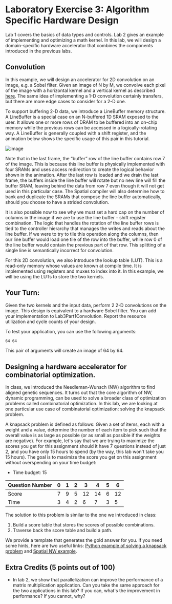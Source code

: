 # Laboratory Exercise 3: Algorithm Specific Hardware Design
Lab 1 covers the basics of data types and controls. Lab 2 gives an example of implementing and optimizing a math kernel. In this lab, we will design a domain-specific hardware accelerator that combines the components introduced in the previous labs.

## Convolution
In this example, we will design an accelerator for 2D convolution on an image, e.g. a Sobel filter. Given an image of N by M, we convolve each pixel of the image with a horizontal kernel and a vertical kernel as described [here](https://en.wikipedia.org/wiki/Sobel_operator). The same idea of implementing a 1-D convolution certainly transfers, but there are more edge cases to consider for a 2-D one. 

To support buffering 2-D data, we introduce a LineBuffer memory structure. A LineBuffer is a special case on an N-buffered 1D SRAM exposed to the user. It allows one or more rows of DRAM to be buffered into an on-chip memory while the previous rows can be accessed in a logically-rotating way. A LineBuffer is generally coupled with a shift register, and the animation below shows the specific usage of this pair in this tutorial.

![image](./img/lbsr.gif)

Note that in the last frame, the “buffer” row of the line buffer contains row 7 of the image. This is because this line buffer is physically implemented with four SRAMs and uses access redirection to create the logical behavior shown in the animation. After the last row is loaded and we drain the last frame, the buffers inside the line buffer will rotate but no new line will fill the buffer SRAM, leaving behind the data from row 7 even though it will not get used in this particular case. The Spatial compiler will also determine how to bank and duplicate the SRAMs that compose the line buffer automatically, should you choose to have a strided convolution.

It is also possible now to see why we must set a hard cap on the number of columns in the image if we are to use the line buffer - shift register combination. The logic that handles the rotation of the line buffer rows is tied to the controller hierarchy that manages the writes and reads about the line buffer. If we were to try to tile this operation along the columns, then our line buffer would load one tile of the row into the buffer, while row 0 of the line buffer would contain the previous part of that row. This splitting of a single line is semantically incorrect for convolution.

For this 2D convolution, we also introduce the lookup table (LUT). This is a read-only memory whose values are known at compile time. It is implemented using registers and muxes to index into it. In this example, we will be using the LUTs to store the two kernels.

## Your Turn:
Given the two kernels and the input data, perform 2 2-D convolutions on the image. This design is equivalent to a hardware Sobel filter. You can add your implementation to Lab3Part1Convolution. Report the resource utilization and cycle counts of your design.

To test your application, you can use the following arguments:
```bash
64 64
```

This pair of arguments will create an image of 64 by 64.


## Designing a hardware accelerator for combinatorial optimization.
In class, we introduced the Needleman-Wunsch (NW) algorithm to find aligned genetic sequences. It turns out that the core algorithm of NW, dynamic programming, can be used to solve a broader class of optimization problems called combinatorial optimization. In this lab, we are looking at one particular use case of combinatorial optimization: solving the knapsack problem. 

A knapsack problem is defined as follows: Given a set of items, each with a weight and a value, determine the number of each item to pick such that the overall value is as large as possible (or as small as possible if the weights are negative). For example, let's say that we are trying to maximize the scores you get for this assignment should it have 7 questions instead of just 2, and you have only 15 hours to spend (by the way, this lab won't take you 15 hours). The goal is to maximize the score you get on this assignment without overspending on your time budget:
* Time budget: 15

| Question Number | 0 | 1 | 2 | 3 | 4 | 5 | 6 |
| --------------- | - | - | - | - | - | - | - |
|   Score         | 7 | 9 | 5 | 12| 14| 6 | 12|
|   Time          | 3 | 4 | 2 | 6 | 7 | 3 | 5 | 

The solution to this problem is similar to the one we introduced in class: 
1. Build a score table that stores the scores of possible combinations.
2. Traverse back the score table and build a path.

We provide a template that generates the gold answer for you. If you need some hints, here are two useful links:
[Python example of solving a knapsack problem](https://dev.to/downey/solving-the-knapsack-problem-with-dynamic-programming-4hce) and 
[Spatial NW example](https://spatial-lang.org/nwsw).



## Extra Credits (5 points out of 100)
* In lab 2, we show that parallelization can improve the performance of a matrix multiplication application. Can you take the same approach for the two applications in this lab? If you can, what's the improvement in performance? If you cannot, why?